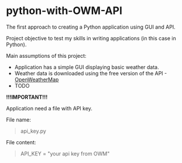# python-with-OWM-API
The first approach to creating a Python application using GUI and API.

Project objective to test my skills in writing applications (in this case in Python).

Main assumptions of this project:
* Application has a simple GUI displaying basic weather data.
* Weather data is downloaded using the free version of the API - [OpenWeatherMap](https://openweathermap.org/)
* TODO

**!!!IMPORTANT!!!** 

Application need a file with API key.

File name: 

> api_key.py

File content:

> API_KEY = "your api key from OWM"
